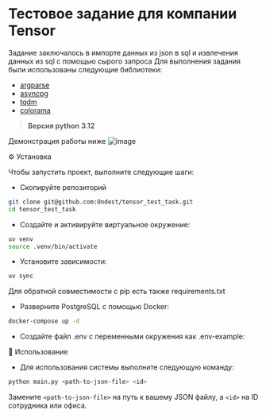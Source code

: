 # Тестовое задание для компании Tensor

Задание заключалось в импорте данных из json в sql и извлечения данных из sql с помощью сырого запроса
Для выполнения задания были использованы следующие библиотеки:

- [argparse](https://docs.python.org/3/library/argparse.html)
- [asyncpg](https://magicstack.github.io/asyncpg/current/)
- [tqdm](https://tqdm.github.io/)
- [colorama](https://pypi.org/project/colorama/)

> **Версия python** __3.12__

Демонстрация работы ниже
![image](docs/doc.gif)

⚙️ Установка

Чтобы запустить проект, выполните следующие шаги:
- Скопируйте репозиторий
```bash
git clone git@github.com:Ondest/tensor_test_task.git
cd tensor_test_task
```

- Создайте и активируйте виртуальное окружение:

```bash
uv venv
source .venv/bin/activate
```
- Установите зависимости:
```bash
uv sync
```
Для обратной совместимости с pip есть также requirements.txt

- Разверните PostgreSQL с помощью Docker:
```bash
docker-compose up -d
```
- Создайте файл .env с переменными окружения как .env-example:

🚀 Использование

- Для использования системы выполните следующую команду:
```bash
python main.py <path-to-json-file> <id>
```

Замените `<path-to-json-file>` на путь к вашему JSON файлу, а `<id>` на ID сотрудника или офиса.